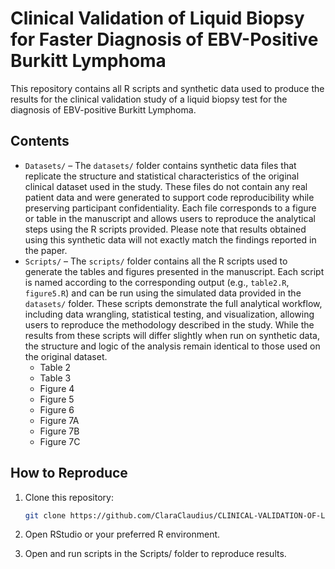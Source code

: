 # Clinical Validation of Liquid Biopsy for Faster Diagnosis of EBV-Positive Burkitt Lymphoma

This repository contains all R scripts and synthetic data used to produce the results for the clinical validation study of a liquid biopsy test for the diagnosis of EBV-positive Burkitt Lymphoma.

## Contents
- `Datasets/` – The `datasets/` folder contains synthetic data files that replicate the structure and statistical characteristics of the original clinical dataset used in the study. These files do not contain any real patient data and were generated to support code reproducibility while preserving participant confidentiality. Each file corresponds to a figure or table in the manuscript and allows users to reproduce the analytical steps using the R scripts provided. Please note that results obtained using this synthetic data will not exactly match the findings reported in the paper.
- `Scripts/` – The `scripts/` folder contains all the R scripts used to generate the tables and figures presented in the manuscript. Each script is named according to the corresponding output (e.g., `table2.R`, `figure5.R`) and can be run using the simulated data provided in the `datasets/` folder. These scripts demonstrate the full analytical workflow, including data wrangling, statistical testing, and visualization, allowing users to reproduce the methodology described in the study. While the results from these scripts will differ slightly when run on synthetic data, the structure and logic of the analysis remain identical to those used on the original dataset.
  - Table 2 
  - Table 3
  - Figure 4
  - Figure 5
  - Figure 6
  - Figure 7A
  - Figure 7B
  - Figure 7C

## How to Reproduce
1. Clone this repository:
   ```bash
   git clone https://github.com/ClaraClaudius/CLINICAL-VALIDATION-OF-LIQUID-BIOPSY-FOR-FASTER-DIAGNOSIS-OF-EBV-POSITIVE-BURKITT-LYMPHOMA.git ```

2. Open RStudio or your preferred R environment.

3. Open and run scripts in the Scripts/ folder to reproduce results.
